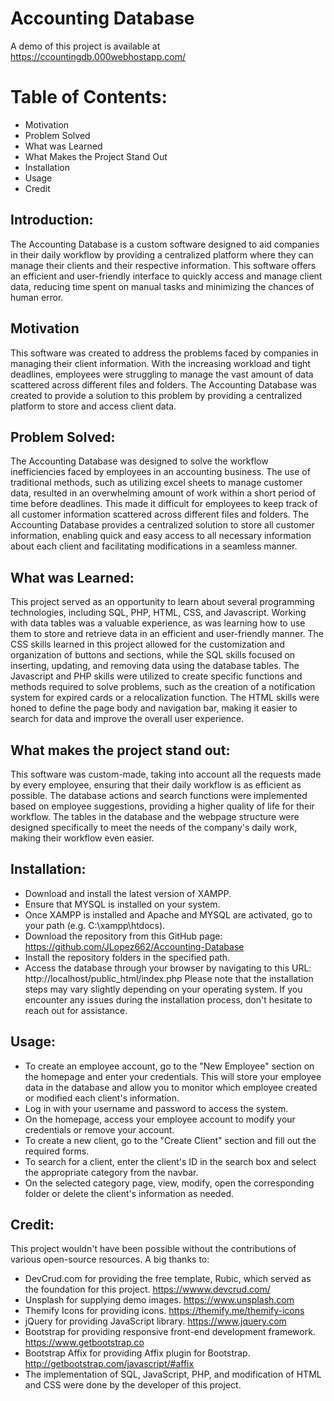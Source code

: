 

# Accounting Database

A demo of this project is available at https://ccountingdb.000webhostapp.com/

# Table of Contents:

- Motivation
- Problem Solved
- What was Learned
- What Makes the Project Stand Out
- Installation
- Usage
- Credit

## Introduction:

The Accounting Database is a custom software designed to aid companies in their daily workflow by providing a centralized platform where they can manage their clients and their respective information. This software offers an efficient and user-friendly interface to quickly access and manage client data, reducing time spent on manual tasks and minimizing the chances of human error.

## Motivation
This software was created to address the problems faced by companies in managing their client information. With the increasing workload and tight deadlines, employees were struggling to manage the vast amount of data scattered across different files and folders. The Accounting Database was created to provide a solution to this problem by providing a centralized platform to store and access client data.

## Problem Solved:
The Accounting Database was designed to solve the workflow inefficiencies faced by employees in an accounting business. The use of traditional methods, such as utilizing excel sheets to manage customer data, resulted in an overwhelming amount of work within a short period of time before deadlines. This made it difficult for employees to keep track of all customer information scattered across different files and folders. The Accounting Database provides a centralized solution to store all customer information, enabling quick and easy access to all necessary information about each client and facilitating modifications in a seamless manner.

## What was Learned:
This project served as an opportunity to learn about several programming technologies, including SQL, PHP, HTML, CSS, and Javascript. Working with data tables was a valuable experience, as was learning how to use them to store and retrieve data in an efficient and user-friendly manner. The CSS skills learned in this project allowed for the customization and organization of buttons and sections, while the SQL skills focused on inserting, updating, and removing data using the database tables. The Javascript and PHP skills were utilized to create specific functions and methods required to solve problems, such as the creation of a notification system for expired cards or a relocalization function. The HTML skills were honed to define the page body and navigation bar, making it easier to search for data and improve the overall user experience.

## What makes the project stand out:
This software was custom-made, taking into account all the requests made by every employee, ensuring that their daily workflow is as efficient as possible.
The database actions and search functions were implemented based on employee suggestions, providing a higher quality of life for their workflow.
The tables in the database and the webpage structure were designed specifically to meet the needs of the company's daily work, making their workflow even easier.

## Installation:
- Download and install the latest version of XAMPP.
- Ensure that MYSQL is installed on your system.
- Once XAMPP is installed and Apache and MYSQL are activated, go to your path (e.g. C:\xampp\htdocs).
- Download the repository from this GitHub page: https://github.com/JLopez662/Accounting-Database
- Install the repository folders in the specified path.
- Access the database through your browser by navigating to this URL: http://localhost/public_html/index.php
Please note that the installation steps may vary slightly depending on your operating system. If you encounter any issues during the installation process, don't hesitate to reach out for assistance.

## Usage:
- To create an employee account, go to the "New Employee" section on the homepage and enter your credentials. This will store your employee data in the database and allow you to monitor which employee created or modified each client's information.
- Log in with your username and password to access the system.
- On the homepage, access your employee account to modify your credentials or remove your account.
- To create a new client, go to the "Create Client" section and fill out the required forms.
- To search for a client, enter the client's ID in the search box and select the appropriate category from the navbar.
- On the selected category page, view, modify, open the corresponding folder or delete the client's information as needed.

## Credit: 
This project wouldn't have been possible without the contributions of various open-source resources. A big thanks to:
- DevCrud.com for providing the free template, Rubic, which served as the foundation for this project. https://wwww.devcrud.com/
- Unsplash for supplying demo images. https://www.unsplash.com
- Themify Icons for providing icons. https://themify.me/themify-icons
- jQuery for providing JavaScript library. https://www.jquery.com
- Bootstrap for providing responsive front-end development framework. https://www.getbootstrap.co
- Bootstrap Affix for providing Affix plugin for Bootstrap. http://getbootstrap.com/javascript/#affix
- The implementation of SQL, JavaScript, PHP, and modification of HTML and CSS were done by the developer of this project.
